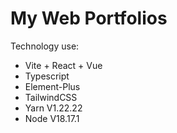 # My Web Portfolios

Technology use:
- Vite + React + Vue
- Typescript
- Element-Plus
- TailwindCSS
- Yarn V1.22.22
- Node V18.17.1 
